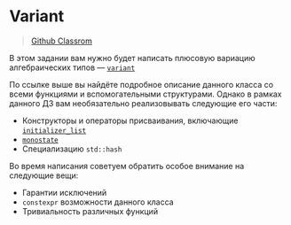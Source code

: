 # Variant

> [Github Classrom](https://classroom.github.com/a/lnUHyt9_)

В этом задании вам нужно будет написать плюсовую вариацию алгебраических типов — [`variant`](https://en.cppreference.com/w/cpp/utility/variant)

По ссылке выше вы найдёте подробное описание данного класса со всеми функциями и вспомогательными структурами. Однако в рамках данного ДЗ вам необязательно реализовывать следующие его части:
* Конструкторы и операторы присваивания, включающие [`initializer_list`](https://en.cppreference.com/w/cpp/utility/initializer_list)
* [`monostate`](https://en.cppreference.com/w/cpp/utility/variant/monostate)
* Специализацию `std::hash`

Во время написания советуем обратить особое внимание на следующие вещи:
* Гарантии исключений
* `constexpr` возможности данного класса
* Тривиальность различных функций
